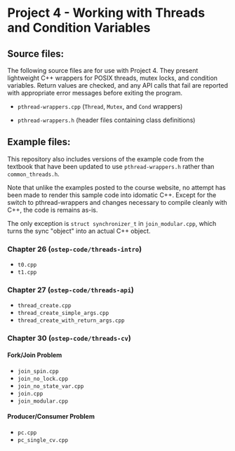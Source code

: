 # Project 4 - Working with Threads and Condition Variables

## Source files:

The following source files are for use with Project 4. They present
lightweight C++ wrappers for POSIX threads, mutex locks, and condition
variables. Return values are checked, and any API calls that fail are
reported with appropriate error messages before exiting the program.

- `pthread-wrappers.cpp` (`Thread`, `Mutex`, and `Cond` wrappers)

- `pthread-wrappers.h` (header files containing class definitions)

## Example files:

This repository also includes versions of the example code from the
textbook that have been updated to use `pthread-wrappers.h` rather
than `common_threads.h`.

Note that unlike the examples posted to the course website, no
attempt has been made to render this sample code into idomatic C++.
Except for the switch to pthread-wrappers and changes necessary to
compile cleanly with C++, the code is remains as-is.

The only exception is `struct synchronizer_t` in `join_modular.cpp`,
which turns the sync "object" into an actual C++ object.

### Chapter 26 (`ostep-code/threads-intro`)
- `t0.cpp`
- `t1.cpp`

### Chapter 27 (`ostep-code/threads-api`)
- `thread_create.cpp`
- `thread_create_simple_args.cpp`
- `thread_create_with_return_args.cpp`

### Chapter 30 (`ostep-code/threads-cv`)

#### Fork/Join Problem
- `join_spin.cpp`
- `join_no_lock.cpp`
- `join_no_state_var.cpp`
- `join.cpp`
- `join_modular.cpp`

#### Producer/Consumer Problem
- `pc.cpp`
- `pc_single_cv.cpp`
